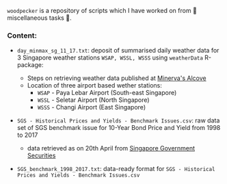 `woodpecker` is a repository of scripts which I have worked on from :fallen_leaf: miscellaneous tasks :fallen_leaf:.

### Content:
* `day_minmax_sg_11_17.txt`: deposit of summarised daily weather data for 3 Singapore weather stations `WSAP, WSSL, WSSS` using `weatherData` R-package:
  * Steps on retrieving weather data published at [Minerva's Alcove](https://minerva79.github.io/weatherData/)
  * Location of three airport based wether stations:
    * `WSAP` - Paya Lebar Airport (South-east Singapore)
    * `WSSL` - Seletar Airport (North Singapore)
    * `WSSS` - Changi Airport (East Singapore)

* `SGS - Historical Prices and Yields - Benchmark Issues.csv`: raw data set of SGS benchmark issue for 10-Year Bond Price and Yield from 1998 to 2017
  * data retrieved as on 20th April from [Singapore Government Securities](https://secure.sgs.gov.sg/fdanet/BenchmarkPricesAndYields.aspx)

* `SGS_benchmark_1998_2017.txt`: data-ready format for `SGS - Historical Prices and Yields - Benchmark Issues.csv`
